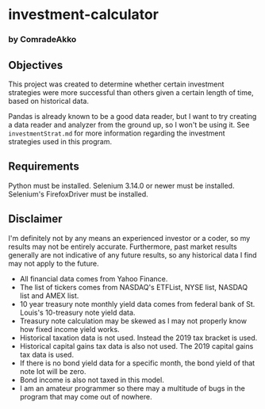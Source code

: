 # investment-calculator
### by ComradeAkko

## Objectives
This project was created to determine whether certain investment strategies were more successful than others given a certain length of time, based on historical data.

Pandas is already known to be a good data reader, but I want to try creating a data reader and analyzer from the ground up, so I won't be using it. See `investmentStrat.md` for more information regarding the investment strategies used in this program.

## Requirements
Python must be installed.
Selenium 3.14.0 or newer must be installed.
Selenium's FirefoxDriver must be installed.

## Disclaimer
I'm definitely not by any means an experienced investor or a coder, so my results may not be entirely accurate. Furthermore, past market results generally are not indicative of any future results, so any historical data I find may not apply to the future. 

- All financial data comes from Yahoo Finance.
- The list of tickers comes from NASDAQ's ETFList, NYSE list, NASDAQ list and AMEX list.
- 10 year treasury note monthly yield data comes from federal bank of St. Louis's 10-treasury note yield data.
- Treasury note calculation may be skewed as I may not properly know how fixed income yield works.
- Historical taxation data is not used. Instead the 2019 tax bracket is used.
- Historical capital gains tax data is also not used. The 2019 capital gains tax data is used.
- If there is no bond yield data for a specific month, the bond yield of that note lot will be zero.
- Bond income is also not taxed in this model.
- I am an amateur programmer so there may a multitude of bugs in the program that may come out of nowhere.